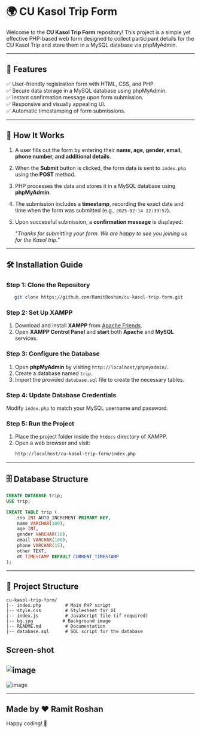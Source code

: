 # 🌍 CU Kasol Trip Form

Welcome to the **CU Kasol Trip Form** repository! This project is a simple yet effective PHP-based web form designed to collect participant details for the CU Kasol Trip and store them in a MySQL database via phpMyAdmin.

---

## 🚀 Features
✅ User-friendly registration form with HTML, CSS, and PHP.<br>
✅ Secure data storage in a MySQL database using phpMyAdmin.<br>
✅ Instant confirmation message upon form submission.<br>
✅ Responsive and visually appealing UI.<br>
✅ Automatic timestamping of form submissions.

---

## 📝 How It Works
1. A user fills out the form by entering their **name, age, gender, email, phone number, and additional details**.
2. When the **Submit** button is clicked, the form data is sent to `index.php` using the **POST** method.
3. PHP processes the data and stores it in a MySQL database using **phpMyAdmin**.
4. The submission includes a **timestamp**, recording the exact date and time when the form was submitted (e.g., `2025-02-14 12:39:57`).
5. Upon successful submission, a **confirmation message** is displayed: 
   
   _"Thanks for submitting your form. We are happy to see you joining us for the Kasol trip."_

---

## 🛠 Installation Guide
### Step 1: Clone the Repository
```sh
   git clone https://github.com/RamitRoshan/cu-kasol-trip-form.git
```

### Step 2: Set Up XAMPP
1. Download and install **XAMPP** from [Apache Friends](https://www.apachefriends.org/).
2. Open **XAMPP Control Panel** and **start** both **Apache** and **MySQL** services.

### Step 3: Configure the Database
1. Open **phpMyAdmin** by visiting `http://localhost/phpmyadmin/`.
2. Create a database named `trip`.
3. Import the provided `database.sql` file to create the necessary tables.

### Step 4: Update Database Credentials
Modify `index.php` to match your MySQL username and password.

### Step 5: Run the Project
1. Place the project folder inside the `htdocs` directory of XAMPP.
2. Open a web browser and visit:
   ```sh
   http://localhost/cu-kasol-trip-form/index.php
   ```

---

## 🗄 Database Structure
```sql
CREATE DATABASE trip;
USE trip;

CREATE TABLE trip (
    sno INT AUTO_INCREMENT PRIMARY KEY,
    name VARCHAR(100),
    age INT,
    gender VARCHAR(10),
    email VARCHAR(100),
    phone VARCHAR(15),
    other TEXT,
    dt TIMESTAMP DEFAULT CURRENT_TIMESTAMP
);
```

---

## 📁 Project Structure
```
cu-kasol-trip-form/
|-- index.php         # Main PHP script
|-- style.css         # Stylesheet for UI
|-- index.js          # JavaScript file (if required)
|-- bg.jpg           # Background image
|-- README.md         # Documentation
|-- database.sql      # SQL script for the database
```
## Screen-shot
![image](https://github.com/user-attachments/assets/5d0131ef-dbb3-4465-b374-c67180b1c411)
---
![image](https://github.com/user-attachments/assets/a79f858e-2848-4141-b699-7db9a2d67cd3)

---
## Made by ❤️ Ramit Roshan
Happy coding! 🎉

